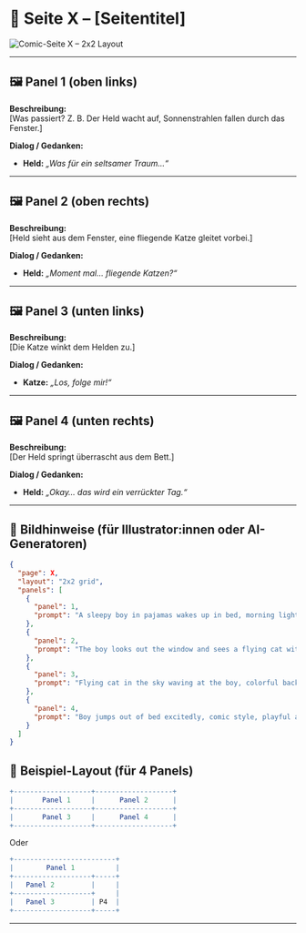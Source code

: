 # 📖 Seite X – [Seitentitel]

![Comic-Seite X – 2x2 Layout](../../assets/illustrations/page-X.jpg)

---

## 🖼️ Panel 1 (oben links)

**Beschreibung:**  
[Was passiert? Z. B. Der Held wacht auf, Sonnenstrahlen fallen durch das Fenster.]

**Dialog / Gedanken:**

- **Held:** *„Was für ein seltsamer Traum…“*

---

## 🖼️ Panel 2 (oben rechts)

**Beschreibung:**  
[Held sieht aus dem Fenster, eine fliegende Katze gleitet vorbei.]

**Dialog / Gedanken:**

- **Held:** *„Moment mal… fliegende Katzen?“*

---

## 🖼️ Panel 3 (unten links)

**Beschreibung:**  
[Die Katze winkt dem Helden zu.]

**Dialog / Gedanken:**

- **Katze:** *„Los, folge mir!“*

---

## 🖼️ Panel 4 (unten rechts)

**Beschreibung:**  
[Der Held springt überrascht aus dem Bett.]

**Dialog / Gedanken:**

- **Held:** *„Okay… das wird ein verrückter Tag.“*

---

## 🎨 Bildhinweise (für Illustrator:innen oder AI-Generatoren)

```json
{
  "page": X,
  "layout": "2x2 grid",
  "panels": [
    {
      "panel": 1,
      "prompt": "A sleepy boy in pajamas wakes up in bed, morning light through the window, cartoon style"
    },
    {
      "panel": 2,
      "prompt": "The boy looks out the window and sees a flying cat with wings, surprised expression"
    },
    {
      "panel": 3,
      "prompt": "Flying cat in the sky waving at the boy, colorful background, comic illustration"
    },
    {
      "panel": 4,
      "prompt": "Boy jumps out of bed excitedly, comic style, playful atmosphere"
    }
  ]
}
```

## 🎨 Beispiel-Layout (für 4 Panels)
```mathematica
+-------------------+-------------------+
|       Panel 1     |      Panel 2      |
+-------------------+-------------------+
|       Panel 3     |      Panel 4      |
+-------------------+-------------------+
```
Oder
```mathematica
+-------------------------+
|        Panel 1          |
+-------------------+-----+
|   Panel 2         |     |
+-------------------+     |
|   Panel 3         | P4  |
+-------------------+-----+
```


---
